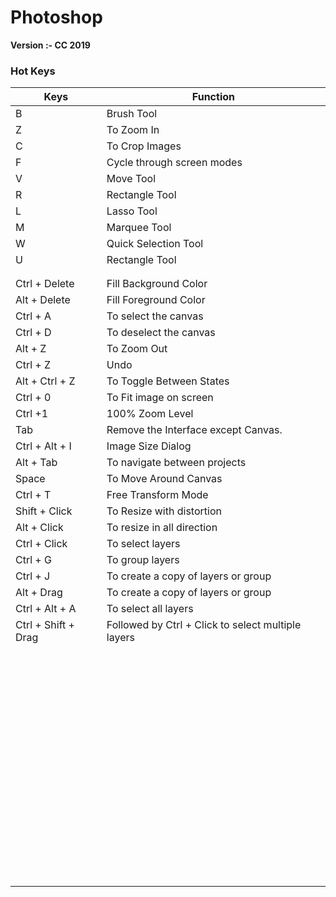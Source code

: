 # Photoshop

**Version :- CC 2019**

### Hot Keys

| Keys                | Function                                           |
| ------------------- | -------------------------------------------------- |
| B                   | Brush Tool                                         |
| Z                   | To Zoom In                                         |
| C                   | To Crop Images                                     |
| F                   | Cycle through screen modes                         |
| V                   | Move Tool                                          |
| R                   | Rectangle Tool                                     |
| L                   | Lasso Tool                                         |
| M                   | Marquee Tool                                       |
| W                   | Quick Selection Tool                               |
| U                   | Rectangle Tool                                     |
|                     |                                                    |
|                     |                                                    |
| Ctrl + Delete       | Fill Background Color                              |
| Alt + Delete        | Fill Foreground Color                              |
| Ctrl + A            | To select the canvas                               |
| Ctrl + D            | To deselect the canvas                             |
| Alt + Z             | To Zoom Out                                        |
| Ctrl + Z            | Undo                                               |
| Alt + Ctrl + Z      | To Toggle Between States                           |
| Ctrl + 0            | To Fit image on screen                             |
| Ctrl +1             | 100% Zoom Level                                    |
| Tab                 | Remove the Interface except Canvas.                |
| Ctrl + Alt + I      | Image Size Dialog                                  |
| Alt + Tab           | To navigate between projects                       |
| Space               | To Move Around Canvas                              |
| Ctrl + T            | Free Transform Mode                                |
| Shift + Click       | To Resize with distortion                          |
| Alt + Click         | To resize in all direction                         |
| Ctrl + Click        | To select layers                                   |
| Ctrl + G            | To group layers                                    |
| Ctrl + J            | To create a copy of layers or group                |
| Alt + Drag          | To create a copy of layers or group                |
| Ctrl + Alt + A      | To select all layers                               |
| Ctrl + Shift + Drag | Followed by Ctrl + Click to select multiple layers |
|                     |                                                    |
|                     |                                                    |
|                     |                                                    |
|                     |                                                    |
|                     |                                                    |
|                     |                                                    |
|                     |                                                    |
|                     |                                                    |
|                     |                                                    |
|                     |                                                    |
|                     |                                                    |
|                     |                                                    |
|                     |                                                    |
|                     |                                                    |
|                     |                                                    |
|                     |                                                    |
|                     |                                                    |
|                     |                                                    |
|                     |                                                    |
|                     |                                                    |
|                     |                                                    |
|                     |                                                    |
|                     |                                                    |
|                     |                                                    |
|                     |                                                    |
|                     |                                                    |
|                     |                                                    |
|                     |                                                    |
|                     |                                                    |
|                     |                                                    |
|                     |                                                    |
|                     |                                                    |
|                     |                                                    |
|                     |                                                    |
|                     |                                                    |
|                     |                                                    |
|                     |                                                    |
|                     |                                                    |
|                     |                                                    |
|                     |                                                    |
|                     |                                                    |
|                     |                                                    |
|                     |                                                    |
|                     |                                                    |
|                     |                                                    |
|                     |                                                    |
|                     |                                                    |
|                     |                                                    |
|                     |                                                    |
|                     |                                                    |
|                     |                                                    |
|                     |                                                    |
|                     |                                                    |
|                     |                                                    |
|                     |                                                    |
|                     |                                                    |
|                     |                                                    |
|                     |                                                    |
|                     |                                                    |
|                     |                                                    |
|                     |                                                    |
|                     |                                                    |
|                     |                                                    |
|                     |                                                    |



